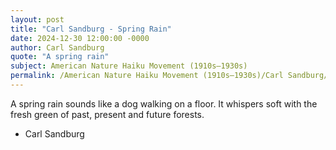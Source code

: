 ```yaml
---
layout: post
title: "Carl Sandburg - Spring Rain"
date: 2024-12-30 12:00:00 -0000
author: Carl Sandburg
quote: "A spring rain"
subject: American Nature Haiku Movement (1910s–1930s)
permalink: /American Nature Haiku Movement (1910s–1930s)/Carl Sandburg/Carl Sandburg - Spring Rain
---
```


A spring rain
sounds like a dog
walking on a floor.
It whispers soft
with the fresh green
of past, present and future forests.

- Carl Sandburg
